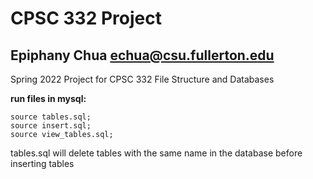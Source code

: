 CPSC 332 Project
==============
Epiphany Chua
echua@csu.fullerton.edu
--------------
Spring 2022 Project for CPSC 332 File Structure and Databases

**run files in mysql:**

    source tables.sql;
    source insert.sql;
    source view_tables.sql;

tables.sql will delete tables with the same name in the database before inserting tables